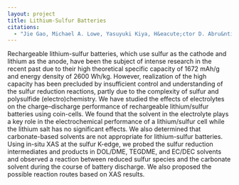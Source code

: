 ```yaml
---
layout: project
title: Lithium-Sulfur Batteries
citations:
  - "Jie Gao, Michael A. Lowe, Yasuyuki Kiya, H&eacute;ctor D. Abru&ntilde;a. Effects of liquid electrolytes on the charge-discharge performance of rechargeable lithium/sulfur batteries: electrochemical and in-situ X-ray absorption spectroscopic studies. J. Phys. Chem. C, 2011, 115, 25132-25137."
---
```

Rechargeable lithium-sulfur batteries, which use sulfur as the cathode and lithium as the anode, have been the subject of intense research in the recent past due to their high theoretical specific capacity of 1672 mAh/g and energy density of 2600 Wh/kg. However, realization of the high capacity has been precluded by insufficient control and understanding of the sulfur reduction reactions, partly due to the complexity of sulfur and polysulfide (electro)chemistry. We have studied the effects of electrolytes on the charge–discharge performance of rechargeable lithium/sulfur batteries using coin-cells. We found that the solvent in the electrolyte plays a key role in the electrochemical performance of a lithium/sulfur cell while the lithium salt has no significant effects. We also determined that carbonate-based solvents are not appropriate for lithium-sulfur batteries. Using in-situ XAS at the sulfur K-edge, we probed the sulfur reduction intermediates and products in DOL/DME, TEGDME, and EC/DEC solvents and observed a reaction between reduced sulfur species and the carbonate solvent during the course of battery discharge.  We also proposed the possible reaction routes based on XAS results.

